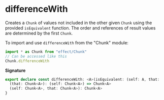 # differenceWith

Creates a `Chunk` of values not included in the other given `Chunk` using the provided `isEquivalent` function.
The order and references of result values are determined by the first `Chunk`.

To import and use `differenceWith` from the "Chunk" module:

```ts
import * as Chunk from "effect/Chunk"
// Can be accessed like this
Chunk.differenceWith
```

**Signature**

```ts
export declare const differenceWith: <A>(isEquivalent: (self: A, that: A) => boolean) => {
  (that: Chunk<A>): (self: Chunk<A>) => Chunk<A>
  (self: Chunk<A>, that: Chunk<A>): Chunk<A>
}
```
